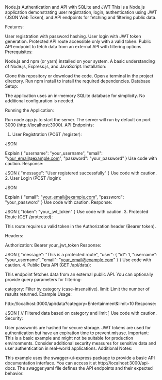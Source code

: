 Node.js Authentication and API with SQLite and JWT
This is a Node.js application demonstrating user registration, login, authentication using JWT (JSON Web Token), and API endpoints for fetching and filtering public data.

Features:

User registration with password hashing.
User login with JWT token generation.
Protected API route accessible only with a valid token.
Public API endpoint to fetch data from an external API with filtering options.
Prerequisites:

Node.js and npm (or yarn) installed on your system.
A basic understanding of Node.js, Express.js, and JavaScript.
Installation:

Clone this repository or download the code.
Open a terminal in the project directory.
Run npm install to install the required dependencies.
Database Setup:

The application uses an in-memory SQLite database for simplicity. No additional configuration is needed.

Running the Application:

Run node app.js to start the server.
The server will run by default on port 3000 (http://localhost:3000).
API Endpoints:

1. User Registration (POST /register):

JSON

Explain
{
  "username": "your_username",
  "email": "your_email@example.com",
  "password": "your_password"
}
Use code with caution.
Response:

JSON
{
  "message": "User registered successfully"
}
Use code with caution.
2. User Login (POST /login):

JSON

Explain
{
  "email": "your_email@example.com",
  "password": "your_password"
}
Use code with caution.
Response:

JSON
{
  "token": "your_jwt_token"
}
Use code with caution.
3. Protected Route (GET /protected):

This route requires a valid token in the Authorization header (Bearer token).

Headers:

Authorization: Bearer your_jwt_token
Response:

JSON
{
  "message": "This is a protected route",
  "user": {
    "id": 1,
    "username": "your_username",
    "email": "your_email@example.com"
  }
}
Use code with caution.
4. Public Data API (GET /api/data):

This endpoint fetches data from an external public API. You can optionally provide query parameters for filtering:

category: Filter by category (case-insensitive).
limit: Limit the number of results returned.
Example Usage:

http://localhost:3000/api/data?category=Entertainment&limit=10
Response:

JSON
[
  // Filtered data based on category and limit
]
Use code with caution.
Security:

User passwords are hashed for secure storage.
JWT tokens are used for authentication but have an expiration time to prevent misuse.
Important: This is a basic example and might not be suitable for production environments. Consider additional security measures for sensitive data and user authentication in real-world applications.
Additional Notes:

This example uses the swagger-ui-express package to provide a basic API documentation interface. You can access it at http://localhost:3000/api-docs. The swagger.yaml file defines the API endpoints and their expected behavior.
